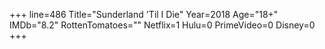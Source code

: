 +++
line=486
Title="Sunderland 'Til I Die"
Year=2018
Age="18+"
IMDb="8.2"
RottenTomatoes=""
Netflix=1
Hulu=0
PrimeVideo=0
Disney=0
+++

